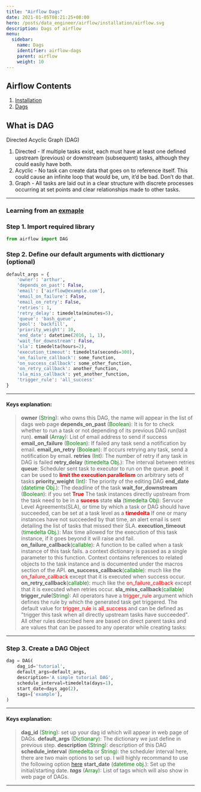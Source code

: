 ```yaml
---
title: "Airflow Dags"
date: 2021-01-05T08:21:25+08:00
hero: /posts/data_engineer/airflow/installation/airflow.svg
description: Dags of airflow
menu:
  sidebar:
    name: Dags
    identifier: airflow-dags
    parent: airflow
    weight: 10
---
```

## Airflow Contents
1. [Installation](https://arthurtibame.github.io/posts/data_engineer/airflow/installation/)
2. [Dags]((https://arthurtibame.github.io/posts/data_engineer/airflow/dags/))

## What is DAG
Directed Acyclic Graph (DAG)

1. Directed - If multiple tasks exist, each must have at least one defined upstream (previous) or downstream (subsequent) tasks, although they could easily have both.
2. Acyclic - No task can create data that goes on to reference itself. This could cause an infinite loop that would be, um, it’d be bad. Don’t do that.
3. Graph - All tasks are laid out in a clear structure with discrete processes occurring at set points and clear relationships made to other tasks.

---
### Learning from an [exmaple](https://airflow.apache.org/docs/apache-airflow/stable/tutorial.html)

### Step 1. Import required library
```python
from airflow import DAG
```
### Step 2. Define our default arguments with dicttionary (optional)
```python
default_args = {
    'owner': 'arthur',
    'depends_on_past': False,
    'email': ['airflow@example.com'],
    'email_on_failure': False,
    'email_on_retry': False,
    'retries': 1,
    'retry_delay': timedelta(minutes=5),
    'queue': 'bash_queue',
    'pool': 'backfill',
    'priority_weight': 10,
    'end_date': datetime(2016, 1, 1),
    'wait_for_downstream': False,    
    'sla': timedelta(hours=2),
    'execution_timeout': timedelta(seconds=300),
    'on_failure_callback': some_function,
    'on_success_callback': some_other_function,
    'on_retry_callback': another_function,
    'sla_miss_callback': yet_another_function,
    'trigger_rule': 'all_success'
}
```
---

#### **Keys explanation:**
> **owner** (<span style="color:green">String</span>): who owns this DAG, the name will appear in the list of dags web page
> **depends_on_past** (<span style="color:green">Boolean</span>): It is for to check whether to run a task or not depending of its previous DAG run(last run).
> **email** (<span style="color:green">Array</span>): List of email address to send if success
> **email_on_failure** (<span style="color:green">Boolean</span>): If failed any task send a notification by email.
> **email_on_retry** (<span style="color:green">Boolean</span>): If occurs retrying any task, send a notification by email.
> **retries** (<span style="color:green">Int</span>): The number of retry if any task in DAG is failed
> **retry_delay** (<span style="color:green">timedelta Obj.</span>): The interval between retries
> **queue**: Scheduler sent task to executor to run on the queue.
> **pool**: it can be used to <span style="color:red">**limit the execution parallelism**</span> on arbitrary sets of tasks
> **priority_weight** (<span style="color:green">Int</span>): The priority of the editing DAG
> **end_date** (<span style="color:green">datetime Obj.</span>): The deadline of the task
> **wait_for_downstream** (<span style="color:green">Boolean</span>): if you set <span style="color:red">**True**</span> The task instances directly upstream from the task need to be in a <span style="color:red"> **sucess** </span> state 
> **sla** (<span style="color:green">timedelta Obj</span>): Servuce Level Agreements(SLA), or time by which a task or DAG should have succeeded, can be set at a task level as a <span style="color:red">**timedelta**</span> If one or many instances have not succeeded by that time, an alert email is sent detailing the list of tasks that missed their SLA.
> **execution_timeout** (<span style="color:green">timedelta Obj.</span>): Max time allowed for the execution of this task instance, if it goes beyond it will raise and fail.
> **on_failure_callback**(<span style="color:green">callable</span>):  A function to be called when a task instance of this task fails. a context dictionary is passed as a single parameter to this function. Context contains references to related objects to the task instance and is documented under the macros section of the API.
> **on_success_callback**(<span style="color:green">callable</span>): much like the <span style="color:red">on_failure_callback</span> except that it is executed when success occur.
> **on_retry_callback**(<span style="color:green">callable</span>): much like the <span style="color:red">on_failure_callback</span> except that it is executed when retries occur.
> **sla_miss_callback**(<span style="color:green">callable</span>)
> **trigger_rule**(<span style="color:green">String</span>): All operators have a <span style='color:red'>trigger_rule</span> argument which defines the rule by which the generated task get triggered. The default value for <span style='color:red'>trigger_rule</span> is <span style='color:red'>all_success</span> and can be defined as "trigger this task when all directly upstream tasks have succeeded". All other rules described here are based on direct parent tasks and are values that can be passed to any operator while creating tasks:

---

### Step 3. Create a DAG Object
```python
dag = DAG(
    dag_id='tutorial',
    default_args=default_args,
    description='A simple tutorial DAG',
    schedule_interval=timedelta(days=1),
    start_date=days_ago(2),
    tags=['example'],
)
```
---

#### **Keys explanation:**
> **dag_id** (<span style='color:green'>String</span>): set up your dag id which will appear in web page of DAGs.
> **default_args** (<span style='color:green'>Dictionary</span>): The dictionary we just define in previous step.
> **description** (<span style='color:green'>String</span>): description of this DAG
> **schedule_interval** (<span style='color:green'>timedelta</span> or <span style='color:green'>String</span>): the scheduler interval here, there are two main options to set up. I will highly recommand to use the following option [here](https://crontab.guru/)
> **start_date** (<span style='color:green'>datetime obj.</span>): Set up the initial/starting date.
> ***tags*** (<span style='color:green'>Array</span>): List of tags which will also show in web page of DAGs.

---

